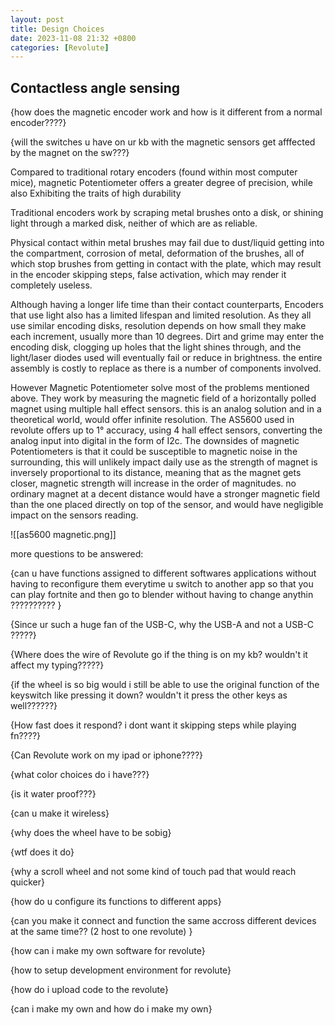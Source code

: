 ```yaml
---
layout: post
title: Design Choices
date: 2023-11-08 21:32 +0800
categories: [Revolute]
---
```


## Contactless angle sensing

{how does the magnetic encoder work and how is it different from a normal encoder????}

{will the switches u have on ur kb with the magnetic sensors get afffected by the magnet on the sw???}

Compared to traditional rotary encoders (found within most computer mice), magnetic Potentiometer offers a greater degree of precision, while also Exhibiting the traits of high durability

Traditional encoders work by scraping metal brushes onto a disk, or shining light through a marked disk, neither of which are as reliable. 

Physical contact within metal brushes may fail due to dust/liquid getting into the compartment, corrosion of metal, deformation of the brushes, all of which stop brushes from getting in contact with the plate, which may result in the encoder skipping steps, false activation, which may render it completely useless.

Although having a longer life time than their contact counterparts, Encoders that use light also has a limited lifespan and limited resolution. As they all use similar encoding disks, resolution depends on how small they make each increment, usually more than 10 degrees. Dirt and grime may enter the encoding disk, clogging up holes that the light shines through, and the light/laser diodes used will eventually fail or reduce in brightness. the entire assembly is costly to replace as there is a number of components involved.

However Magnetic Potentiometer solve most of the problems mentioned above. They work by measuring the magnetic field of a horizontally polled magnet using multiple hall effect sensors. this is an analog solution and in a theoretical world, would offer infinite resolution. The AS5600 used in revolute offers up to 1° accuracy, using 4 hall effect sensors, converting the analog input into digital in the form of I2c. The downsides of magnetic Potentiometers is that it could be susceptible to magnetic noise in the surrounding, this will unlikely impact daily use as the strength of magnet is inversely proportional to its distance, meaning that as the magnet gets closer, magnetic strength will increase in the order of magnitudes. no ordinary magnet at a decent distance would have a stronger magnetic field than the one placed directly on top of the sensor, and would have negligible impact on the sensors reading.

![[as5600 magnetic.png]]





more questions to be answered: 

{can u have functions assigned to different softwares applications without having to reconfigure them everytime u switch to another app so that you can play fortnite and then go to blender without having to change anythin ?????????? }

{Since ur such a huge fan of the USB-C, why the USB-A and not a USB-C ?????}

{Where does the wire of Revolute go if the thing is on my kb? wouldn't it affect my typing?????}

{if the wheel is so big would i still be able to use the original function of the keyswitch like pressing it down? wouldn't it press the other keys as well??????}

{How fast does it respond? i dont want it skipping steps while playing fn????}

{Can Revolute work on my ipad or iphone????}

{what color choices do i have???}

{is it water proof???}

{can u make it wireless}

{why does the wheel have to be sobig}

{wtf does it do}

{why a scroll wheel and not some kind of touch pad that would reach quicker}

{how do u configure its functions to different apps}

{can you make it connect and function the same accross different devices at the same time?? (2 host to one revolute) }

{how can i make my own software for revolute}

{how to setup development environment for revolute}

{how do i upload code to the revolute}

{can i make my own and how do i make my own}

